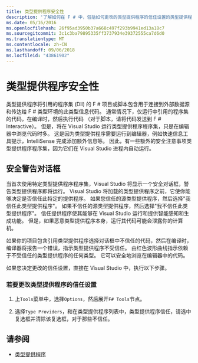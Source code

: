 ```yaml
---
title: 类型提供程序安全性
description: '了解如何在 F # 中，包括如何更改的类型提供程序的信任设置的类型提供程序安全性。'
ms.date: 05/16/2016
ms.openlocfilehash: 26f95ad3950b37a668c497f293b9941ed13a18c7
ms.sourcegitcommit: 3c1c3ba79895335ff3737934e39372555ca7d6d0
ms.translationtype: MT
ms.contentlocale: zh-CN
ms.lasthandoff: 09/06/2018
ms.locfileid: "43861902"
---
```

# <a name="type-provider-security"></a>类型提供程序安全性

类型提供程序将引用的程序集 (Dll) 的 F # 项目或脚本包含用于连接到外部数据源和传达给 F # 类型环境的此类型信息代码。 通常情况下，仅运行中引用的程序集的代码，在编译时，然后执行代码 （对于脚本，请将代码发送到 F # Interactive）。 但是，将在 Visual Studio 运行类型提供程序程序集，只是在编辑器中浏览代码时多。 这是因为类型提供程序需要运行到编辑器，例如快速信息工具提示，IntelliSense 完成添加额外信息等。 因此，有一些额外的安全注意事项类型提供程序程序集，因为它们在 Visual Studio 进程内自动运行。

## <a name="security-warning-dialog"></a>安全警告对话框

当首次使用特定类型提供程序程序集，Visual Studio 将显示一个安全对话框，警告类型提供程序即将运行。 Visual Studio 将加载的类型提供程序之前，它使你能够决定是否信任此特定的提供程序。 如果您信任的源类型提供程序，然后选择"我信任此类型提供程序"。 如果不信任的源类型提供程序，然后选择"我不信任此类型提供程序"。 信任提供程序使其能够在 Visual Studio 运行和提供智能感知和生成功能。 但是，如果恶意类型提供程序本身，运行其代码可能会泄露你的计算机。

如果你的项目包含引用类型提供程序选择对话框中不信任的代码，然后在编译时，编译器将报告一个错误，指示类型提供程序不受信任。 由红色波形曲线指示依赖于不受信任的类型提供程序的任何类型。 它可以安全地浏览在编辑器中的代码。

如果您决定更改的信任设置，直接在 Visual Studio 中，执行以下步骤。

### <a name="to-change-the-trust-settings-for-type-providers"></a>若要更改类型提供程序的信任设置

1. 上`Tools`菜单中，选择`Options`，然后展开`F# Tools`节点。

2. 选择`Type Providers`，和在类型提供程序列表中，类型提供程序信任，请选中复选框并清除该复选框，对于那些不信任。

## <a name="see-also"></a>请参阅

- [类型提供程序](index.md)
